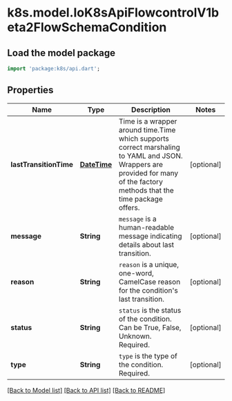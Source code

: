 # k8s.model.IoK8sApiFlowcontrolV1beta2FlowSchemaCondition

## Load the model package
```dart
import 'package:k8s/api.dart';
```

## Properties
Name | Type | Description | Notes
------------ | ------------- | ------------- | -------------
**lastTransitionTime** | [**DateTime**](DateTime.md) | Time is a wrapper around time.Time which supports correct marshaling to YAML and JSON.  Wrappers are provided for many of the factory methods that the time package offers. | [optional] 
**message** | **String** | `message` is a human-readable message indicating details about last transition. | [optional] 
**reason** | **String** | `reason` is a unique, one-word, CamelCase reason for the condition's last transition. | [optional] 
**status** | **String** | `status` is the status of the condition. Can be True, False, Unknown. Required. | [optional] 
**type** | **String** | `type` is the type of the condition. Required. | [optional] 

[[Back to Model list]](../README.md#documentation-for-models) [[Back to API list]](../README.md#documentation-for-api-endpoints) [[Back to README]](../README.md)


